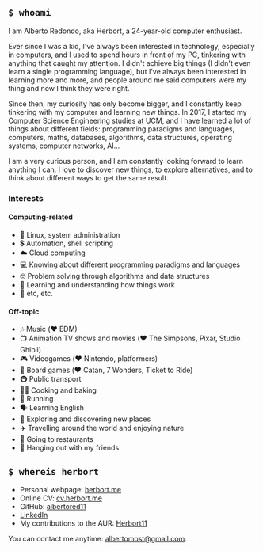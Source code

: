 ## `$ whoami`

I am Alberto Redondo, aka Herbort, a 24-year-old computer enthusiast.

Ever since I was a kid, I've always been interested in technology, especially in computers, and I used to spend hours in front of my PC, tinkering with anything that caught my attention. I didn't achieve big things (I didn't even learn a single programming language), but I've always been interested in learning more and more, and people around me said computers were my thing and now I think they were right.

Since then, my curiosity has only become bigger, and I constantly keep tinkering with my computer and learning new things. In 2017, I started my Computer Science Engineering studies at UCM, and I have learned a lot of things about different fields: programming paradigms and languages, computers, maths, databases, algorithms, data structures, operating systems, computer networks, AI...

I am a very curious person, and I am constantly looking forward to learn anything I can. I love to discover new things, to explore alternatives, and to think about different ways to get the same result. 

### Interests

#### Computing-related

* 🐧 Linux, system administration
* 💲 Automation, shell scripting
* ☁️ Cloud computing
* 💻 Knowing about different programming paradigms and languages
* 🤓 Problem solving through algorithms and data structures
* 🧐 Learning and understanding how things work
* 💬 etc, etc.

#### Off-topic

* 🎶 Music (❤️ EDM)
* 📺 Animation TV shows and movies (❤️ The Simpsons, Pixar, Studio Ghibli)
* 🎮 Videogames (❤️ Nintendo, platformers)
* 🎲 Board games (❤️ Catan, 7 Wonders, Ticket to Ride)
* 🚇 Public transport
* 🧑‍🍳 Cooking and baking
* 🏃 Running
* 🗣️ Learning English
* 🚶 Exploring and discovering new places
* ✈️ Travelling around the world and enjoying nature
* 🍜 Going to restaurants
* 🍻 Hanging out with my friends

## `$ whereis herbort`

* Personal webpage: [herbort.me](https://herbort.me)
* Online CV: [cv.herbort.me](https://cv.herbort.me)
* GitHub: [albertored11](https://github.com/albertored11)
* [LinkedIn](https://www.linkedin.com/in/albertoredg/)
* My contributions to the AUR: [Herbort11](https://aur.archlinux.org/packages/?K=Herbort11&SeB=m)

You can contact me anytime: [albertomost@gmail.com](mailto:albertomost@gmail.com).
